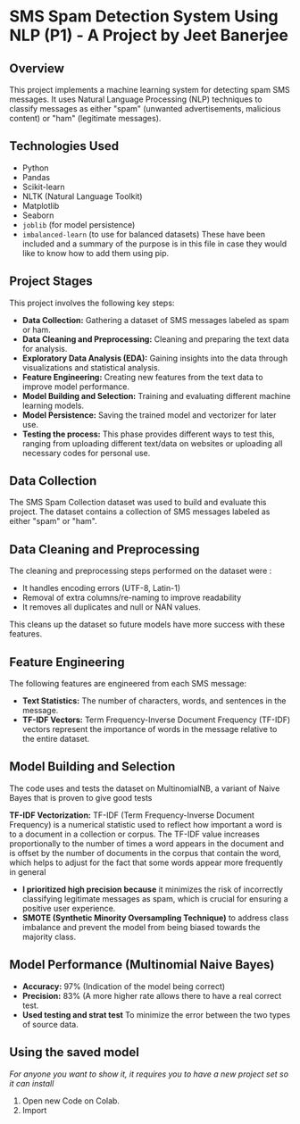 # SMS Spam Detection System Using NLP (P1) - A Project by Jeet Banerjee

## Overview

This project implements a machine learning system for detecting spam SMS messages. It uses Natural Language Processing (NLP) techniques to classify messages as either "spam" (unwanted advertisements, malicious content) or "ham" (legitimate messages).

## Technologies Used

*   Python
*   Pandas
*   Scikit-learn
*   NLTK (Natural Language Toolkit)
*   Matplotlib
*   Seaborn
*   `joblib` (for model persistence)
*  `imbalanced-learn` (to use for balanced datasets)
These have been included and a summary of the purpose is in this file in case they would like to know how to add them using pip.

## Project Stages

This project involves the following key steps:

*   **Data Collection:** Gathering a dataset of SMS messages labeled as spam or ham.
*   **Data Cleaning and Preprocessing:** Cleaning and preparing the text data for analysis.
*   **Exploratory Data Analysis (EDA):** Gaining insights into the data through visualizations and statistical analysis.
*   **Feature Engineering:** Creating new features from the text data to improve model performance.
*   **Model Building and Selection:** Training and evaluating different machine learning models.
*   **Model Persistence:** Saving the trained model and vectorizer for later use.
*   **Testing the process:** This phase provides different ways to test this, ranging from uploading different text/data on websites or uploading all necessary codes for personal use.

## Data Collection

The SMS Spam Collection dataset was used to build and evaluate this project. The dataset contains a collection of SMS messages labeled as either "spam" or "ham".

## Data Cleaning and Preprocessing

The cleaning and preprocessing steps performed on the dataset were :
*   It handles encoding errors (UTF-8, Latin-1)
*   Removal of extra columns/re-naming to improve readability
*   It removes all duplicates and null or NAN values.

This cleans up the dataset so future models have more success with these features.
## Feature Engineering

The following features are engineered from each SMS message:

*   **Text Statistics:** The number of characters, words, and sentences in the message.
*   **TF-IDF Vectors:** Term Frequency-Inverse Document Frequency (TF-IDF) vectors represent the importance of words in the message relative to the entire dataset.

## Model Building and Selection

The code uses and tests the dataset on MultinomialNB, a variant of Naive Bayes that is proven to give good tests

**TF-IDF Vectorization:** TF-IDF (Term Frequency-Inverse Document Frequency) is a numerical statistic used to reflect how important a word is to a document in a collection or corpus. The TF-IDF value increases proportionally to the number of times a word appears in the document and is offset by the number of documents in the corpus that contain the word, which helps to adjust for the fact that some words appear more frequently in general

*   **I prioritized high precision because** it minimizes the risk of incorrectly classifying legitimate messages as spam, which is crucial for ensuring a positive user experience.
*   **SMOTE (Synthetic Minority Oversampling Technique)** to address class imbalance and prevent the model from being biased towards the majority class.

## Model Performance (Multinomial Naive Bayes)

*   **Accuracy:** 97% (Indication of the model being correct)
*   **Precision:** 83% (A more higher rate allows there to have a real correct test. 
*   **Used testing and strat test** To minimize the error between the two types of source data.
   
## Using the saved model
*For anyone you want to show it, it requires you to have a new project set so it can install*

1.  Open new Code on Colab.
2.  Import
